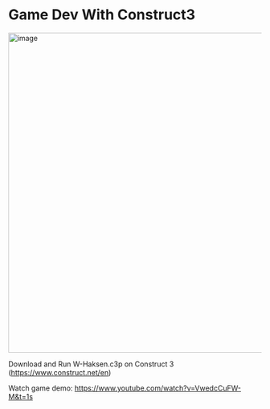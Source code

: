 # Game Dev With Construct3
<img width="637" alt="image" src="https://github.com/Seavleu/Game-Dev-With-Construct3/assets/86590058/580ba59b-7bbc-44d8-99d0-366755e2dae5">

Download and Run W-Haksen.c3p on Construct 3 (https://www.construct.net/en)

Watch game demo: https://www.youtube.com/watch?v=VwedcCuFW-M&t=1s
